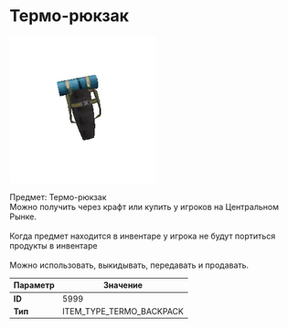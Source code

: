 # Термо-рюкзак

![Item Image](../img/5999.webp?raw=true)

Предмет: Термо-рюкзак<br>Можно получить через крафт или купить у игроков на Центральном Рынке.<br><br>Когда предмет находится в инвентаре у игрока не будут портиться продукты в инвентаре<br><br>Можно использовать, выкидывать, передавать и продавать.


| Параметр | Значение |
|----------|----------|
| **ID** | 5999 |
| **Тип** | ITEM_TYPE_TERMO_BACKPACK |

